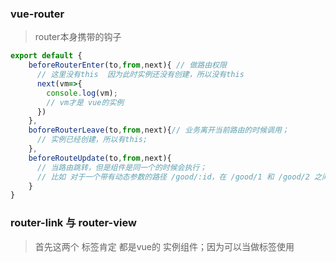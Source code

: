 ### vue-router
> router本身携带的钩子
```js
export default {
    beforeRouterEnter(to,from,next){ // 做路由权限
      // 这里没有this  因为此时实例还没有创建，所以没有this
      next(vm=>{
        console.log(vm);
        // vm才是 vue的实例
      })
    },
    boforeRouterLeave(to,from,next){// 业务离开当前路由的时候调用；
      // 实例已经创建，所以有this;
    },
    beforeRouteUpdate(to,from,next){
      // 当路由跳转，但是组件是同一个的时候会执行；
      // 比如 对于一个带有动态参数的路径 /good/:id，在 /good/1 和 /good/2 之间跳转的时候
    }
}
```
### router-link 与 router-view
> 首先这两个 标签肯定 都是vue的 实例组件；因为可以当做标签使用
